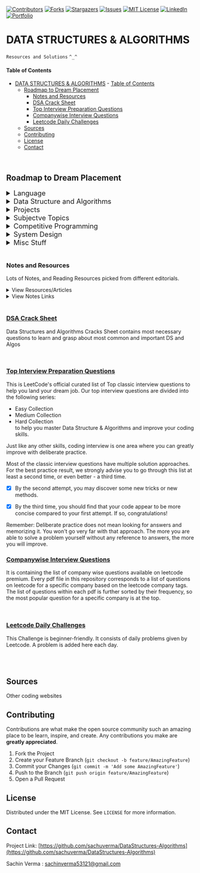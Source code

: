[![Contributors][contributors-sachu]][contributors-url]
[![Forks][forks-sachu]][forks-url]
[![Stargazers][stars-sachu]][stars-url]
[![Issues][issues-sachu]][issues-url]
[![MIT License][license-sachu]][license-url]
[![LinkedIn][linkedin-sachu]][linkedin-url]
[![Portfolio][portfolio-sachu]][portfolio-url]

# DATA STRUCTURES & ALGORITHMS
`Resources and Solutions` `^_^`


#### Table of Contents

- [DATA STRUCTURES & ALGORITHMS](#data-structures--algorithms)
      - [Table of Contents](#table-of-contents)
  - [Roadmap to Dream Placement](#roadmap-to-dream-placement)
    - [Notes and Resources](#notes-and-resources)
    - [DSA Crack Sheet](#dsa-crack-sheet)
    - [Top Interview Preparation Questions](#top-interview-preparation-questions)
    - [Companywise Interview Questions](#companywise-interview-questions)
    - [Leetcode Daily Challenges](#leetcode-daily-challenges)
  - [Sources](#sources)
  - [Contributing](#contributing)
  - [License](#license)
  - [Contact](#contact)
  

<br />

## Roadmap to Dream Placement
<details>
  <summary style="font-size:1.15rem;">Language</summary>
  
  - Intent
    * Familiarity with Syntax
    * Familiarity with all keywords & Basic Concepts
    * main focus is on, that are you comfortable in writing code with your preferred language
  - Choices
     * C++
       * Refrences: 
         * [cpprefrences](https://en.cppreference.com/w/cpp)
         * [tutorialspoint](https://www.tutorialspoint.com/cplusplus/index.htm)
         * [cplusplus](http://www.cplusplus.com/reference/)
       * Time Required:
         * 1-2 weeks
         * 1-2 hrs/day
     * Java
       * Refrences:
         * [Tutorialpoint](https://www.tutorialspoint.com/java/index.htm)
         * [GFG](https://www.geeksforgeeks.org/java/)
       * Time Required: same as above
     * Python
       * Refrences:
         * [Tutorialspoint](https://www.tutorialspoint.com/python/index.htm)
         * [w3schools](https://www.w3schools.com/python/)
       * Time Required: same as above
       * **Important Callout:** Some companies don't allow python as a coice in their online coding test, so prepare accordingly
</details>

<details>
  <summary style="font-size:1.15rem;">Data Structure and Algorithms</summary>

  * Without this, No Software Engineering Interview, in a tech giant can be cracked
    * Follow the DSA Crack Sheet List given below
    * Time Required
      * 2-3 months
      * 6-8 questions/day
      * 3-6 hrs/day

</details>

<details>
  <summary style="font-size:1.15rem;">Projects</summary>
  
  * You need some projects to showcase your skills to your interviewer
    * Choices
      * Mobile Development
      * Web Development
      * Machine Leraning
      * Some other stuff (like, Blockchain, IOT, etc)
    * Time Required: 3 months (doing on weekends 6-8 hours)

</details>

<details>
  <summary style="font-size:1.15rem;">Subjectve Topics</summary>
  
  * Do a Subsequent reading, revision any day you get time
    * Operating System
    * OOPS, Object Oriented Skills
    * DBMS, Databse Management
    * Computer Networking
  
</details>

<details>
  <summary style="font-size:1.15rem;">Competitive Programming</summary>

  * CP needs time, it's not somthing thant you can master in 2 months, We will get comfortable with online platorms and get a taste of competitive programming
  * Leetcode questions nearly 150-200 questions
    * Category  
      * Easy: 30%
      * Medium: 50%
      * Hard: 20%
  * If time allows then go for Codeforces div2 Level A,B and C question
  * Time Required
    * 150-200 Questions
    * 2 months
    * 3-4 Ques/day

</details>

<details>
  <summary style="font-size:1.15rem;">System Design</summary>

  * Tech Level
    * System's overview like we will use this queue with DynamoDB and a acheduler with justification of why we are using this DB, SQS, SNS, multithreading, etc.
    * for SDE-1 equivalent positions, this level is somewhat rare
  * Normal Understanding
    * knowledge of dividing system & creating a rough DFD of system
    * knowledge of DB Schema creation
    * able to create problem-solving logic or not
    * Time Required: Just need some reading of artiles/notes, can be pursued parallely
  * Great Resources
    * [Grokking](https://github.com/lei-hsia/grokking-system-design/blob/master/README.md)
    * [Primer](https://github.com/donnemartin/system-design-primer/blob/master/README.md)
</details>

<details>
  <summary style="font-size:1.15rem;">Misc Stuff</summary>

  * [Aptitude/Reasoning](https://www.geeksforgeeks.org/quiz-corner-gq/)
    * Do some mock tests to gain confidence
  * Basic Programming MCQ
    * [C/C++/Java/Python fundamentals](https://www.geeksforgeeks.org/quiz-corner-gq/)
    * Print output type questions
    * Time/space complexity Questions
    * [SQL Queries](https://www.geeksforgeeks.org/dbms-gq/sql-gq/)
  * [Puzzles](https://www.geeksforgeeks.org/puzzles/)
  * [Always go through 50-60 interview experiences before interview](https://www.geeksforgeeks.org/company-interview-corner/)
</details>

<br />

###  Notes and Resources
Lots of Notes, and Reading Resources picked from different editorials.

<details>
  <summary>View Resources/Articles</summary>

  - [CPP Data Structures, Algorithms, and STL Sheet](./CPP-STL.md)
  - [CPP Syntax Cheet Sheet](./CPP-SYNTAX.md)
</details>

<details>
  <summary>View Notes Links</summary>
  
  - [Dynamic Programming and Bit Masking](./Resources/Notes/Dynamic%20Programming%20and%20Bit%20Masking.md)
  - [Disjoint Set Union (Union Find)](./Resources/Notes/Disjoint%20Set%20Union.md)
</details>

<br />

###  [DSA Crack Sheet](./DSA%20Crack%20Sheet)
Data Structures and Algorithms Cracks Sheet contains most necessary questions to learn and grasp about most common and important DS and Algos 
  <!-- ### [Questions List](./DSA%20Crack%20Sheet) -->

<br />


###  [Top Interview Preparation Questions](./Leetcode%20Top%20Interview%20Questions)
This is LeetCode's official curated list of Top classic interview questions to help you land your dream job. Our top interview questions are divided into the following series:

- Easy Collection
- Medium Collection
- Hard Collection    
to help you master Data Structure & Algorithms and improve your coding skills.

Just like any other skills, coding interview is one area where you can greatly improve with deliberate practice.

Most of the classic interview questions have multiple solution approaches. For the best practice result, we strongly advise you to go through this list at least a second time, or even better - a third time.

- [x] By the second attempt, you may discover some new tricks or new methods. 

- [x] By the third time, you should find that your code appear to be more concise compared to your first attempt. If so, congratulations!

Remember: Deliberate practice does not mean looking for answers and memorizing it. You won't go very far with that approach. The more you are able to solve a problem yourself without any reference to answers, the more you will improve.
<br />

###  [Companywise Interview Questions](./Companywise%20Questions)
It is containing the list of company wise questions available on leetcode premium.
Every pdf file in this repository corresponds to a list of questions on leetcode for a specific company based on the leetcode company tags. The list of questions within each pdf is further sorted by their frequency, so the most popular question for a specific company is at the top.
<!-- ### [Question List](./Companywise%20Questions)   -->

<br />

###  [Leetcode Daily Challenges](./Leetcode%20Daily%20Challenge)
This Challenge is beginner-friendly. It consists of daily problems given by Leetcode. 
A problem is added here each day.

<br />
<br />

## Sources
Other coding websites

<!-- CONTRIBUTING -->
## Contributing

Contributions are what make the open source community such an amazing place to be learn, inspire, and create. Any contributions you make are **greatly appreciated**.

1. Fork the Project
2. Create your Feature Branch (`git checkout -b feature/AmazingFeature`)
3. Commit your Changes (`git commit -m 'Add some AmazingFeature'`)
4. Push to the Branch (`git push origin feature/AmazingFeature`)
5. Open a Pull Request



<!-- LICENSE -->
## License

Distributed under the MIT License. See `LICENSE` for more information.


<!-- CONTACT -->
## Contact

Project Link: [https://github.com/sachuverma/DataStructures-Algorithms](https://github.com/sachuverma/DataStructures-Algorithms)

Sachin Verma : [sachinverma53121@gmail.com](sachinverma53121.gmail.com)




<!-- MARKDOWN LINKS & IMAGES -->
[contributors-sachu]: https://img.shields.io/github/contributors/sachuverma/DataStructures-Algorithms.svg?style=flat-square
[contributors-url]: https://github.com/sachuverma/DataStructures-Algorithms/graphs/contributors
[forks-sachu]: https://img.shields.io/github/forks/sachuverma/DataStructures-Algorithms.svg?style=flat-square
[forks-url]: https://github.com/sachuverma/DataStructures-Algorithms/network/members
[stars-sachu]: https://img.shields.io/github/stars/sachuverma/DataStructures-Algorithms.svg?style=flat-square
[stars-url]: https://github.com/sachuverma/DataStructures-Algorithms/stargazers
[issues-sachu]: https://img.shields.io/github/issues/sachuverma/DataStructures-Algorithms.svg?style=flat-square
[issues-url]: https://github.com/sachuverma/DataStructures-Algorithms/issues
[license-sachu]: https://img.shields.io/github/license/sachuverma/DataStructures-Algorithms.svg?style=flat-square
[license-url]: https://github.com/sachuverma/DataStructures-Algorithms/blob/master/LICENSE
[linkedin-sachu]: https://img.shields.io/badge/LinkedIn--yellow?style=flat-square&logo=linkedin
[linkedin-url]: https://www.linkedin.com/in/sachuverma/
[portfolio-sachu]: https://img.shields.io/badge/Portfolio--red?style=flat-square&logo=clickup
[portfolio-url]: https://sachin-verma.netlify.app/



